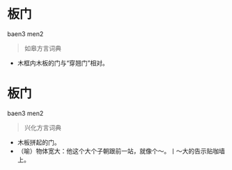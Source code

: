 # 板门
baen3 men2
> 如皋方言词典
- 木框内木板的门与“穿翘门”相对。

# 板门
baen3 men2
> 兴化方言词典
- 木板拼起的门。
- （喻）物体宽大：他这个大个子朝跟前一站，就像个～。丨～大的告示贴咖墙上。
